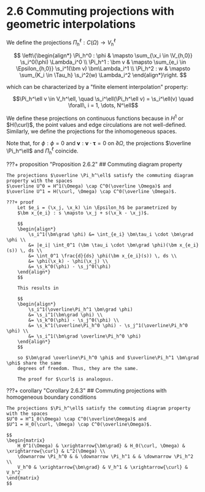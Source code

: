# 2.6 Commuting projections with geometric interpolations

$\newcommand{\x}{\bm{\text{x}}}$
$\newcommand{\Epsilon}{\mathcal{E}}$

We define the projections $\Pi_h^\ell : C(\Omega) \to V_h^\ell$

$$
\left\{\begin{align*}
    \Pi_h^0 : \phi & \mapsto \sum_{\x_i \in \V_{h,0}} \s_i^0(\phi) \Lambda_i^0 \\
    \Pi_h^1 : \bm v & \mapsto \sum_{e_i \in \Epsilon_{h,0}} \s_i^1(\bm v) \bm\Lambda_i^1 \\
    \Pi_h^2 : w & \mapsto \sum_{K_i \in \Tau_h} \s_i^2(w) \Lambda_i^2
\end{align*}\right.
$$

which can be characterized by a "finite element interpolation" property:

$$\Pi_h^\ell v \in V_h^\ell, \quad \s_i^\ell(\Pi_h^\ell v) = \s_i^\ell(v) \quad \forall\, i = 1, \dots, N^\ell$$

We define these projections on continuous functions because in $H^1$ or $H(\curl)$, the point values
and edge circulations are not well-defined. Similarly, we define the projections for the
inhomogeneous spaces.

Note that, for $\phi: \phi = 0$ and $\bm v: \bm v \cdot \bm \tau = 0$ on $\partial\Omega$, the
projections $\overline \Pi_h^\ell$ and $\Pi_h^\ell$ coincide.

???+ proposition "Proposition 2.6.2"
    ## Commuting diagram property <a id="p262"></a>

    The projections $\overline \Pi_h^\ell$ satisfy the commuting diagram property with the spaces
    $\overline U^0 = H^1(\Omega) \cap C^0(\overline \Omega)$ and
    $\overline U^1 = H(\curl, \Omega) \cap C^0(\overline \Omega)$.

    ???+ proof
        Let $e_i = (\x_j, \x_k) \in \Epsilon_h$ be parametrized by
        $\bm x_{e_i} : s \mapsto \x_j + s(\x_k - \x_j)$.

        $$
        \begin{align*}
            \s_i^1(\bm\grad \phi) &= \int_{e_i} \bm\tau_i \cdot \bm\grad \phi \\
            &= |e_i| \int_0^1 (\bm \tau_i \cdot \bm\grad \phi)(\bm x_{e_i}(s)) \, ds \\
            &= \int_0^1 \frac{d}{ds} \phi(\bm x_{e_i}(s)) \, ds \\
            &= \phi(\x_k) - \phi(\x_j) \\
            &= \s_k^0(\phi) - \s_j^0(\phi) 
        \end{align*}
        $$

        This results in

        $$
        \begin{align*}
            \s_i^1(\overline\Pi_h^1 \bm\grad \phi)
            &= \s_i^1(\bm\grad \phi) \\
            &= \s_k^0(\phi) - \s_j^0(\phi) \\
            &= \s_k^1(\overline\Pi_h^0 \phi) - \s_j^1(\overline\Pi_h^0 \phi) \\
            &= \s_i^1(\bm\grad \overline\Pi_h^0 \phi)
        \end{align*}
        $$

        so $\bm\grad \overline\Pi_h^0 \phi$ and $\overline\Pi_h^1 \bm\grad \phi$ share the same
        degrees of freedom. Thus, they are the same.

        The proof for $\curl$ is analogous.


???+ corollary "Corollary 2.6.3"
    ## Commuting projections with homogeneous boundary conditions

    The projections $\Pi_h^\ell$ satisfy the commuting diagram property with the spaces
    $U^0 = H^1_0(\Omega) \cap C^0(\overline\Omega)$ and
    $U^1 = H_0(\curl, \Omega) \cap C^0(\overline\Omega)$.

    $$
    \begin{matrix}
        H_0^1(\Omega) & \xrightarrow{\bm\grad} & H_0(\curl, \Omega) & \xrightarrow{\curl} & L^2(\Omega) \\
        \downarrow \Pi_h^0 & & \downarrow \Pi_h^1 & & \downarrow \Pi_h^2 \\
        V_h^0 & \xrightarrow{\bm\grad} & V_h^1 & \xrightarrow{\curl} & V_h^2
    \end{matrix}
    $$